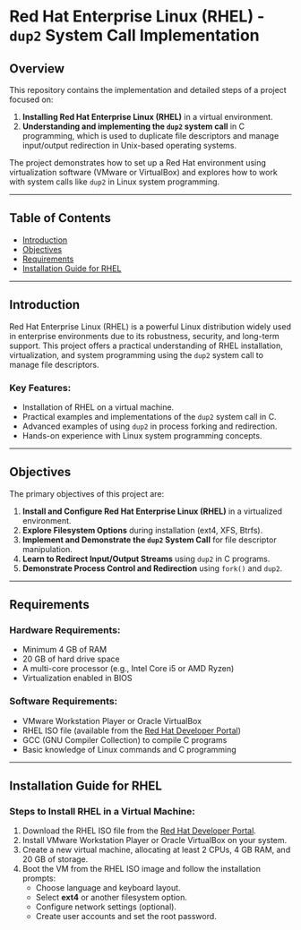 # Red Hat Enterprise Linux (RHEL) - `dup2` System Call Implementation

## Overview

This repository contains the implementation and detailed steps of a project focused on:
1. **Installing Red Hat Enterprise Linux (RHEL)** in a virtual environment.
2. **Understanding and implementing the `dup2` system call** in C programming, which is used to duplicate file descriptors and manage input/output redirection in Unix-based operating systems.

The project demonstrates how to set up a Red Hat environment using virtualization software (VMware or VirtualBox) and explores how to work with system calls like `dup2` in Linux system programming.

---

## Table of Contents
- [Introduction](#introduction)
- [Objectives](#objectives)
- [Requirements](#requirements)
- [Installation Guide for RHEL](#installation-guide-for-rhel)
---

## Introduction

Red Hat Enterprise Linux (RHEL) is a powerful Linux distribution widely used in enterprise environments due to its robustness, security, and long-term support. This project offers a practical understanding of RHEL installation, virtualization, and system programming using the `dup2` system call to manage file descriptors.

### Key Features:
- Installation of RHEL on a virtual machine.
- Practical examples and implementations of the `dup2` system call in C.
- Advanced examples of using `dup2` in process forking and redirection.
- Hands-on experience with Linux system programming concepts.

---

## Objectives

The primary objectives of this project are:
1. **Install and Configure Red Hat Enterprise Linux (RHEL)** in a virtualized environment.
2. **Explore Filesystem Options** during installation (ext4, XFS, Btrfs).
3. **Implement and Demonstrate the `dup2` System Call** for file descriptor manipulation.
4. **Learn to Redirect Input/Output Streams** using `dup2` in C programs.
5. **Demonstrate Process Control and Redirection** using `fork()` and `dup2`.

---

## Requirements

### Hardware Requirements:
- Minimum 4 GB of RAM
- 20 GB of hard drive space
- A multi-core processor (e.g., Intel Core i5 or AMD Ryzen)
- Virtualization enabled in BIOS

### Software Requirements:
- VMware Workstation Player or Oracle VirtualBox
- RHEL ISO file (available from the [Red Hat Developer Portal](https://developers.redhat.com/products/rhel/download))
- GCC (GNU Compiler Collection) to compile C programs
- Basic knowledge of Linux commands and C programming

---

## Installation Guide for RHEL

### Steps to Install RHEL in a Virtual Machine:
1. Download the RHEL ISO file from the [Red Hat Developer Portal](https://developers.redhat.com/products/rhel/download).
2. Install VMware Workstation Player or Oracle VirtualBox on your system.
3. Create a new virtual machine, allocating at least 2 CPUs, 4 GB RAM, and 20 GB of storage.
4. Boot the VM from the RHEL ISO image and follow the installation prompts:
   - Choose language and keyboard layout.
   - Select **ext4** or another filesystem option.
   - Configure network settings (optional).
   - Create user accounts and set the root password.